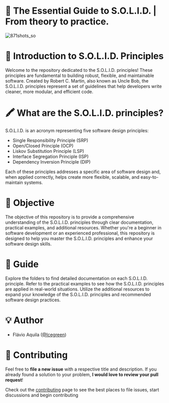 # 📓 The Essential Guide to S.O.L.I.D. | From theory to practice.

![871shots_so](https://github.com/Icegreeen/blog-graphQL/assets/56550632/1dc32514-36b6-483c-ae64-ee9611334cb4)

# 🐞 Introduction to S.O.L.I.D. Principles

Welcome to the repository dedicated to the S.O.L.I.D. principles! These principles are fundamental to building robust, flexible, and maintainable software. Created by Robert C. Martin, also known as Uncle Bob, the S.O.L.I.D. principles represent a set of guidelines that help developers write cleaner, more modular, and efficient code.

# 🖍 What are the S.O.L.I.D. principles?
S.O.L.I.D. is an acronym representing five software design principles:

- Single Responsibility Principle (SRP)
- Open/Closed Principle (OCP)
- Liskov Substitution Principle (LSP)
- Interface Segregation Principle (ISP)
- Dependency Inversion Principle (DIP)

Each of these principles addresses a specific area of software design and, when applied correctly, helps create more flexible, scalable, and easy-to-maintain systems.

# :postbox: Objective

The objective of this repository is to provide a comprehensive understanding of the S.O.L.I.D. principles through clear documentation, practical examples, and additional resources. Whether you're a beginner in software development or an experienced professional, this repository is designed to help you master the S.O.L.I.D. principles and enhance your software design skills.

# :pushpin: Guide

Explore the folders to find detailed documentation on each S.O.L.I.D. principle.
Refer to the practical examples to see how the S.O.L.I.D. principles are applied in real-world situations.
Utilize the additional resources to expand your knowledge of the S.O.L.I.D. principles and recommended software design practices.

# 💡 Author

- Flávio Aquila ([@Icegreen](https://twitter.com/Icegreen__))

# :tada: Contributing

Feel free to **file a new issue** with a respective title and description. If you already found a solution to your problem, **I would love to review your pull request**!

Check out the [contributing](https://github.com/Icegreeen/backseasy/blob/master/CONTRIBUTING.MD) page to see the best places to file issues, start discussions and begin contributing
